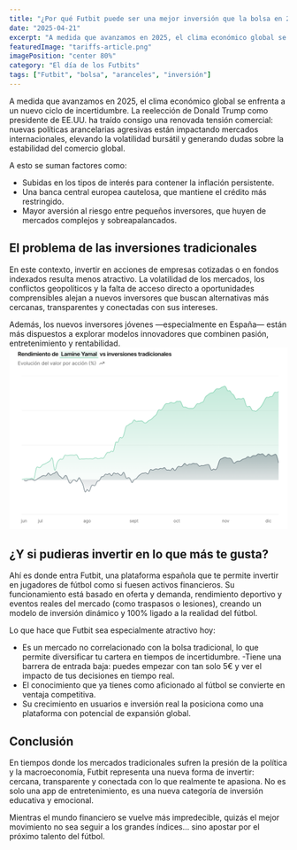 ```yaml
---
title: "¿Por qué Futbit puede ser una mejor inversión que la bolsa en 2025"
date: "2025-04-21"
excerpt: "A medida que avanzamos en 2025, el clima económico global se enfrenta a un nuevo ciclo de incertidumbre."
featuredImage: "tariffs-article.png"
imagePosition: "center 80%"
category: "El día de los Futbits"
tags: ["Futbit", "bolsa", "aranceles", "inversión"]
---
```


A medida que avanzamos en 2025, el clima económico global se enfrenta a un nuevo ciclo de incertidumbre. La reelección de Donald Trump como presidente de EE.UU. ha traído consigo una renovada tensión comercial: nuevas políticas arancelarias agresivas están impactando mercados internacionales, elevando la volatilidad bursátil y generando dudas sobre la estabilidad del comercio global.

A esto se suman factores como:

- Subidas en los tipos de interés para contener la inflación persistente.
- Una banca central europea cautelosa, que mantiene el crédito más restringido.
- Mayor aversión al riesgo entre pequeños inversores, que huyen de mercados complejos y sobreapalancados.

## El problema de las inversiones tradicionales

<div class="md:flex gap-8">

En este contexto, invertir en acciones de empresas cotizadas o en fondos indexados resulta menos atractivo. La volatilidad de los mercados, los conflictos geopolíticos y la falta de acceso directo a oportunidades comprensibles alejan a nuevos inversores que buscan alternativas más cercanas, transparentes y conectadas con sus intereses.

Además, los nuevos inversores jóvenes —especialmente en España— están más dispuestos a explorar modelos innovadores que combinen pasión, entretenimiento y rentabilidad.
<img
  width={250}
  className="h-full rounded-lg object-cover object-center shadow-md flex-1"
  src="/images/lamine-growth.png"
  />

</div>

## ¿Y si pudieras invertir en lo que más te gusta?

<div class="md:flex gap-8">
Ahí es donde entra Futbit, una plataforma española que te permite invertir en jugadores de fútbol como si fuesen activos financieros. Su funcionamiento está basado en oferta y demanda, rendimiento deportivo y eventos reales del mercado (como traspasos o lesiones), creando un modelo de inversión dinámico y 100% ligado a la realidad del fútbol.

Lo que hace que Futbit sea especialmente atractivo hoy:

- Es un mercado no correlacionado con la bolsa tradicional, lo que permite diversificar tu cartera en tiempos de incertidumbre.
  -Tiene una barrera de entrada baja: puedes empezar con tan solo 5€ y ver el impacto de tus decisiones en tiempo real.
- El conocimiento que ya tienes como aficionado al fútbol se convierte en ventaja competitiva.
- Su crecimiento en usuarios e inversión real la posiciona como una plataforma con potencial de expansión global.

</div>

## Conclusión

En tiempos donde los mercados tradicionales sufren la presión de la política y la macroeconomía, Futbit representa una nueva forma de invertir: cercana, transparente y conectada con lo que realmente te apasiona. No es solo una app de entretenimiento, es una nueva categoría de inversión educativa y emocional.

Mientras el mundo financiero se vuelve más impredecible, quizás el mejor movimiento no sea seguir a los grandes índices… sino apostar por el próximo talento del fútbol.
